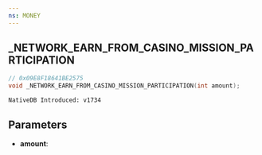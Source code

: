 ```yaml
---
ns: MONEY
---
```

## _NETWORK_EARN_FROM_CASINO_MISSION_PARTICIPATION

```c
// 0x09E8F18641BE2575
void _NETWORK_EARN_FROM_CASINO_MISSION_PARTICIPATION(int amount);
```

```
NativeDB Introduced: v1734
```

## Parameters
* **amount**:
